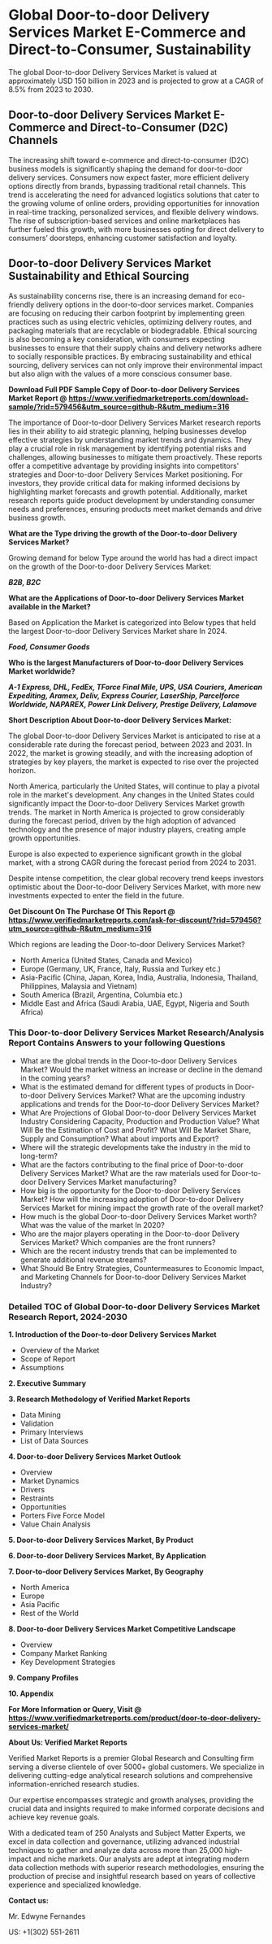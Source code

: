 <h1>Global Door-to-door Delivery Services Market E-Commerce and Direct-to-Consumer, Sustainability</h1><p class=""><p>The global Door-to-door Delivery Services Market is valued at approximately USD 150 billion in 2023 and is projected to grow at a CAGR of 8.5% from 2023 to 2030.</p><h2>Door-to-door Delivery Services Market E-Commerce and Direct-to-Consumer (D2C) Channels</h2><p>The increasing shift toward e-commerce and direct-to-consumer (D2C) business models is significantly shaping the demand for door-to-door delivery services. Consumers now expect faster, more efficient delivery options directly from brands, bypassing traditional retail channels. This trend is accelerating the need for advanced logistics solutions that cater to the growing volume of online orders, providing opportunities for innovation in real-time tracking, personalized services, and flexible delivery windows. The rise of subscription-based services and online marketplaces has further fueled this growth, with more businesses opting for direct delivery to consumers’ doorsteps, enhancing customer satisfaction and loyalty.</p><h2>Door-to-door Delivery Services Market Sustainability and Ethical Sourcing</h2><p>As sustainability concerns rise, there is an increasing demand for eco-friendly delivery options in the door-to-door services market. Companies are focusing on reducing their carbon footprint by implementing green practices such as using electric vehicles, optimizing delivery routes, and packaging materials that are recyclable or biodegradable. Ethical sourcing is also becoming a key consideration, with consumers expecting businesses to ensure that their supply chains and delivery networks adhere to socially responsible practices. By embracing sustainability and ethical sourcing, delivery services can not only improve their environmental impact but also align with the values of a more conscious consumer base.</p></p><p class=""><strong>Download Full PDF Sample Copy of Door-to-door Delivery Services Market Report @ <a href="https://www.verifiedmarketreports.com/download-sample/?rid=579456&utm_source=github-R&utm_medium=316" target="_blank">https://www.verifiedmarketreports.com/download-sample/?rid=579456&utm_source=github-R&utm_medium=316</a></strong></p><p>The importance of&nbsp;Door-to-door Delivery Services Market research reports lies in their ability to aid strategic planning, helping businesses develop effective strategies by understanding market trends and dynamics. They play a crucial role in risk management by identifying potential risks and challenges, allowing businesses to mitigate them proactively. These reports offer a competitive advantage by providing insights into competitors' strategies and Door-to-door Delivery Services Market positioning. For investors, they provide critical data for making informed decisions by highlighting market forecasts and growth potential. Additionally, market research reports guide product development by understanding consumer needs and preferences, ensuring products meet market demands and drive business growth.</p><p><strong>What are the&nbsp;Type driving the growth of the Door-to-door Delivery Services Market?</strong></p><p id="" class="">Growing demand for below Type around the world has had a direct impact on the growth of the Door-to-door Delivery Services Market:</p><p class=""><em><strong>B2B, B2C</strong></em></p><p class=""><strong>What are the&nbsp;Applications&nbsp;of Door-to-door Delivery Services Market available in the Market?</strong></p><p id="" class="">Based on Application the Market is categorized into Below types that held the largest Door-to-door Delivery Services Market share In 2024.</p><p class=""><em><strong>Food, Consumer Goods</strong></em></p><p class=""><strong>Who is the largest Manufacturers of Door-to-door Delivery Services Market worldwide?</strong></p><p><em><strong>A-1 Express, DHL, FedEx, TForce Final Mile, UPS, USA Couriers, American Expediting, Aramex, Deliv, Express Courier, LaserShip, Parcelforce Worldwide, NAPAREX, Power Link Delivery, Prestige Delivery, Lalamove</strong></em></p><p id="" class=""><strong>Short Description About Door-to-door Delivery Services Market:</strong></p><p>The global Door-to-door Delivery Services Market is anticipated to rise at a considerable rate during the forecast period, between 2023 and 2031. In 2022, the market is growing steadily, and with the increasing adoption of strategies by key players, the market is expected to rise over the projected horizon.</p><p>North America, particularly the United States, will continue to play a pivotal role in the market's development. Any changes in the United States could significantly impact the Door-to-door Delivery Services Market growth trends. The market in North America is projected to grow considerably during the forecast period, driven by the high adoption of advanced technology and the presence of major industry players, creating ample growth opportunities.</p><p>Europe is also expected to experience significant growth in the global market, with a strong CAGR during the forecast period from 2024 to 2031.</p><p>Despite intense competition, the clear global recovery trend keeps investors optimistic about the Door-to-door Delivery Services Market, with more new investments expected to enter the field in the future.</p><p id="" class=""><strong>Get Discount On The Purchase Of This Report @ <a href="https://www.verifiedmarketreports.com/ask-for-discount/?rid=579456?utm_source=github-R&utm_medium=316" target="_blank">https://www.verifiedmarketreports.com/ask-for-discount/?rid=579456?utm_source=github-R&utm_medium=316</a></strong></p><p class="">Which regions are leading the Door-to-door Delivery Services Market?</p><ul><li>North America (United States, Canada and Mexico)</li><li>Europe (Germany, UK, France, Italy, Russia and Turkey etc.)</li><li>Asia-Pacific (China, Japan, Korea, India, Australia, Indonesia, Thailand, Philippines, Malaysia and Vietnam)</li><li>South America (Brazil, Argentina, Columbia etc.)</li><li>Middle East and Africa (Saudi Arabia, UAE, Egypt, Nigeria and South Africa)</li></ul><h3 id="" class="">This Door-to-door Delivery Services Market Research/Analysis Report Contains Answers to your following Questions</h3><ul><li>What are the global trends in the Door-to-door Delivery Services Market? Would the market witness an increase or decline in the demand in the coming years?</li><li>What is the estimated demand for different types of products in Door-to-door Delivery Services Market? What are the upcoming industry applications and trends for the Door-to-door Delivery Services Market?</li><li>What Are Projections of Global Door-to-door Delivery Services Market Industry Considering Capacity, Production and Production Value? What Will Be the Estimation of Cost and Profit? What Will Be Market Share, Supply and Consumption? What about imports and Export?</li><li>Where will the strategic developments take the industry in the mid to long-term?</li><li>What are the factors contributing to the final price of Door-to-door Delivery Services Market? What are the raw materials used for Door-to-door Delivery Services Market manufacturing?</li><li>How big is the opportunity for the Door-to-door Delivery Services Market? How will the increasing adoption of Door-to-door Delivery Services Market for mining impact the growth rate of the overall market?</li><li>How much is the global Door-to-door Delivery Services Market worth? What was the value of the market In 2020?</li><li>Who are the major players operating in the Door-to-door Delivery Services Market? Which companies are the front runners?</li><li>Which are the recent industry trends that can be implemented to generate additional revenue streams?</li><li>What Should Be Entry Strategies, Countermeasures to Economic Impact, and Marketing Channels for Door-to-door Delivery Services Market Industry?</li></ul><h3 id="" class="">Detailed TOC of Global Door-to-door Delivery Services Market Research Report, 2024-2030</h3><p id="" class=""><strong>1. Introduction of the Door-to-door Delivery Services Market</strong></p><ul><li>Overview of the Market</li><li>Scope of Report</li><li>Assumptions</li></ul><p id="" class=""><strong>2. Executive Summary</strong></p><p id="" class=""><strong>3. Research Methodology of Verified Market Reports</strong></p><ul><li>Data Mining</li><li>Validation</li><li>Primary Interviews</li><li>List of Data Sources</li></ul><p id="" class=""><strong>4. Door-to-door Delivery Services Market Outlook</strong></p><ul><li>Overview</li><li>Market Dynamics</li><li>Drivers</li><li>Restraints</li><li>Opportunities</li><li>Porters Five Force Model</li><li>Value Chain Analysis</li></ul><p id="" class=""><strong>5. Door-to-door Delivery Services Market, By Product</strong></p><p id="" class=""><strong>6. Door-to-door Delivery Services Market, By Application</strong></p><p id="" class=""><strong>7. Door-to-door Delivery Services Market, By Geography</strong></p><ul><li>North America</li><li>Europe</li><li>Asia Pacific</li><li>Rest of the World</li></ul><p id="" class=""><strong>8. Door-to-door Delivery Services Market Competitive Landscape</strong></p><ul><li>Overview</li><li>Company Market Ranking</li><li>Key Development Strategies</li></ul><p id="" class=""><strong>9. Company Profiles</strong></p><p id="" class=""><strong>10. Appendix</strong></p><p id="" class=""><strong>For More Information or Query, Visit @ <a href="https://www.verifiedmarketreports.com/product/door-to-door-delivery-services-market/" target="_blank">https://www.verifiedmarketreports.com/product/door-to-door-delivery-services-market/</a></strong></p><p id="" class=""><strong>About Us: Verified Market Reports</strong></p><p id="" class="">Verified Market Reports is a premier Global Research and Consulting firm serving a diverse clientele of over 5000+ global customers. We specialize in delivering cutting-edge analytical research solutions and comprehensive information-enriched research studies.</p><p id="" class="">Our expertise encompasses strategic and growth analyses, providing the crucial data and insights required to make informed corporate decisions and achieve key revenue goals.</p><p id="" class="">With a dedicated team of 250 Analysts and Subject Matter Experts, we excel in data collection and governance, utilizing advanced industrial techniques to gather and analyze data across more than 25,000 high-impact and niche markets. Our analysts are adept at integrating modern data collection methods with superior research methodologies, ensuring the production of precise and insightful research based on years of collective experience and specialized knowledge.</p><p id="" class=""><strong>Contact us:</strong></p><p id="" class="">Mr. Edwyne Fernandes</p><p id="" class="">US: +1(302) 551-2611</p>